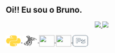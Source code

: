 ## Oi!! Eu sou o Bruno.
<div>
  <a href="https://github.com/brSiqueira">
    <div align="center">
      <img height="160em" src="https://github-readme-stats.vercel.app/api?username=brsiqueira&show_icons=true&theme=vue-dark&include_all_commits=true&count_private=true&hide_border=true"/>
      <img height="160em" src="https://github-readme-stats.vercel.app/api/top-langs/?username=brsiqueira&langs_count=16&theme=vue-dark&hide_border=true"/>
    </div>
</div>    
 
<div style="display: inline_block"><br>
  <img align="center" height="30" width="40" src="https://raw.githubusercontent.com/devicons/devicon/master/icons/python/python-plain.svg">
  <img align="center" height="30" width="40" src="https://raw.githubusercontent.com/devicons/devicon/master/icons/microsoftsqlserver/microsoftsqlserver-plain.svg">
  <img align="center" height="30" width="40" src="https://www.bizone.co.th/application/files/1715/6345/2458/bism-normalizer.svg">
  <img align="center" height="30" width="40" src="https://upload.wikimedia.org/wikipedia/commons/c/cf/New_Power_BI_Logo.svg">   
  <img align="center" height="30" width="40" src="https://raw.githubusercontent.com/devicons/devicon/master/icons/photoshop/photoshop-line.svg">
</div>

##
<div>
    <div align="center" style=" height: 50px; background-image:url('https://i.pinimg.com/originals/e8/34/ee/e834ee181e99637c0d5ad93d6e29bbc1.jpg'); background-position: center;"> 
    </div>   
</div>